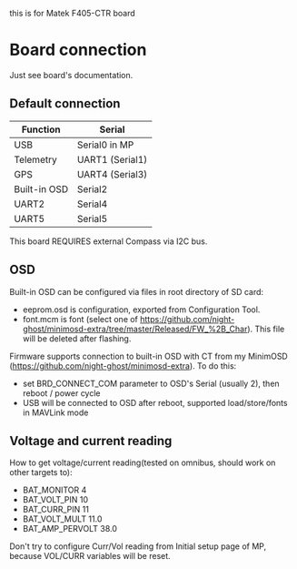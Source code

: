 this is for Matek F405-CTR board

# Board connection

Just see board's documentation.


## Default connection
| Function     | Serial |
| ------       | ------ |
| USB          | Serial0 in MP |
| Telemetry    | UART1 (Serial1) |
| GPS          | UART4 (Serial3) | 
| Built-in OSD | Serial2 |
| UART2        | Serial4 |
| UART5        | Serial5 |


This board REQUIRES external Compass via I2C bus.

## OSD
Built-in OSD can be configured via files in root directory of SD card:
- eeprom.osd is configuration, exported from Configuration Tool.
- font.mcm is font (select one of https://github.com/night-ghost/minimosd-extra/tree/master/Released/FW_%2B_Char). This file will be deleted after flashing.

Firmware supports connection to built-in OSD with CT from my MinimOSD (https://github.com/night-ghost/minimosd-extra). To do this:
- set BRD_CONNECT_COM parameter to OSD's Serial (usually 2), then reboot / power cycle
- USB will be connected to OSD after reboot, supported load/store/fonts in MAVLink mode

## Voltage and current reading

How to get voltage/current reading(tested on omnibus, should work on other targets to):
- BAT_MONITOR 4
- BAT_VOLT_PIN 10
- BAT_CURR_PIN 11
- BAT_VOLT_MULT 11.0
- BAT_AMP_PERVOLT 38.0

Don't try to configure Curr/Vol reading from Initial setup page of MP, because VOL/CURR variables will be reset.
